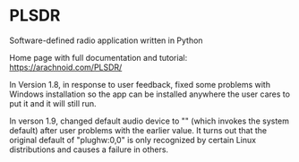 # PLSDR

Software-defined radio application written in Python

Home page with full documentation and tutorial: https://arachnoid.com/PLSDR/

In Version 1.8, in response to user feedback, fixed some problems with Windows installation so the app can be installed anywhere the user cares to put it and it will still run.

In verson 1.9, changed default audio device to "" (which invokes the system default) after user problems with the earlier value. It turns out that the original default of "plughw:0,0" is only recognized by certain Linux distributions and causes a failure in others.
